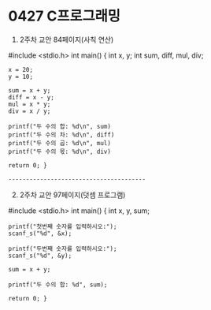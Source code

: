 # 0427 C프로그래밍

1. 2주차 교안 84페이지(사칙 연산)

#include <stdio.h>
int main()
{
    int x, y;
    int sum, diff, mul, div;
    
    x = 20;
    y = 10;
    
    sum = x + y;
    diff = x - y;
    mul = x * y;
    div = x / y;
    
    printf("두 수의 합: %d\n", sum)
    printf("두 수의 차: %d\n", diff)
    printf("두 수의 곱: %d\n", mul)
    printf("두 수의 몫: %d\n", div)
    
    return 0; }
    
    ---------------------------------------
    
2. 2주차 교안 97페이지(덧셈 프로그램)

#include <stdio.h>
int main()
{
    int x, y, sum;
    
    printf("첫번째 숫자를 입력하시오:");
    scanf_s("%d", &x);
    
    printf("두번째 숫자를 입력하시오:");
    scanf_s("%d", &y);
    
    sum = x + y;
    
    printf("두 수의 합: %d", sum);
    
    return 0; }
